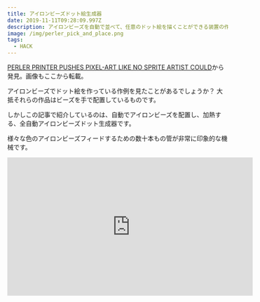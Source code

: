 ```yaml
---
title: アイロンビーズドット絵生成器
date: 2019-11-11T09:28:09.997Z
description: アイロンビーズを自動で並べて、任意のドット絵を描くことができる装置の作例を紹介します。
image: /img/perler_pick_and_place.png
tags:
  - HACK
---
```

[PERLER PRINTER PUSHES PIXEL-ART LIKE NO SPRITE ARTIST COULD](https://hackaday.com/2019/10/23/perler-printer-pushes-pixel-art-like-no-sprite-artist-could/)から発見。画像もここから転載。

アイロンビーズでドット絵を作っている作例を見たことがあるでしょうか？
大抵それらの作品はビーズを手で配置しているものです。

しかしこの記事で紹介しているのは、自動でアイロンビーズを配置し、加熱する、全自動アイロンビーズドット生成器です。

様々な色のアイロンビーズフィードするための数十本もの管が非常に印象的な機械です。

<iframe width="560" height="315" src="https://www.youtube.com/embed/4_S2NkB3_RQ" frameborder="0" allow="accelerometer; autoplay; encrypted-media; gyroscope; picture-in-picture" allowfullscreen></iframe>
